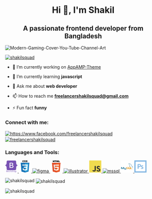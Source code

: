 <h1 align="center">Hi 👋, I'm Shakil</h1>
<h2 align="center">A passionate frontend developer from Bangladesh</h2>
<img src="https://i.ibb.co/t3HSqXv/Modern-Gaming-Cover-You-Tube-Channel-Art.jpg" alt="Modern-Gaming-Cover-You-Tube-Channel-Art" border="0">

 

<p align="left"> <a href="https://github.com/ryo-ma/github-profile-trophy"><img src="https://github-profile-trophy.vercel.app/?username=shakilsquad" alt="shakilsquad" /></a> </p>

- 🔭 I’m currently working on [AppAMP-Theme](https://shakilsquad.github.io/AppAMP-Theme/)

- 🌱 I’m currently learning **javascript**

- 💬 Ask me about **web developer**

- 📫 How to reach me **freelancershakilsquad@gmail.com**

- ⚡ Fun fact **funny**

<h3 align="left">Connect with me:</h3>
<p align="left">
<a href="https://fb.com/https://www.facebook.com/freelancershakilsquad" target="blank"><img align="center" src="https://raw.githubusercontent.com/rahuldkjain/github-profile-readme-generator/master/src/images/icons/Social/facebook.svg" alt="https://www.facebook.com/freelancershakilsquad" height="30" width="40" /></a>
<a href="https://www.youtube.com/c/freelancershakilsquad" target="blank"><img align="center" src="https://raw.githubusercontent.com/rahuldkjain/github-profile-readme-generator/master/src/images/icons/Social/youtube.svg" alt="freelancershakilsquad" height="30" width="40" /></a>
</p>

<h3 align="left">Languages and Tools:</h3>
<p align="left"> <a href="https://getbootstrap.com" target="_blank" rel="noreferrer"> <img src="https://raw.githubusercontent.com/devicons/devicon/master/icons/bootstrap/bootstrap-plain-wordmark.svg" alt="bootstrap" width="40" height="40"/> </a> <a href="https://www.w3schools.com/css/" target="_blank" rel="noreferrer"> <img src="https://raw.githubusercontent.com/devicons/devicon/master/icons/css3/css3-original-wordmark.svg" alt="css3" width="40" height="40"/> </a> <a href="https://www.figma.com/" target="_blank" rel="noreferrer"> <img src="https://www.vectorlogo.zone/logos/figma/figma-icon.svg" alt="figma" width="40" height="40"/> </a> <a href="https://www.w3.org/html/" target="_blank" rel="noreferrer"> <img src="https://raw.githubusercontent.com/devicons/devicon/master/icons/html5/html5-original-wordmark.svg" alt="html5" width="40" height="40"/> </a> <a href="https://www.adobe.com/in/products/illustrator.html" target="_blank" rel="noreferrer"> <img src="https://www.vectorlogo.zone/logos/adobe_illustrator/adobe_illustrator-icon.svg" alt="illustrator" width="40" height="40"/> </a> <a href="https://developer.mozilla.org/en-US/docs/Web/JavaScript" target="_blank" rel="noreferrer"> <img src="https://raw.githubusercontent.com/devicons/devicon/master/icons/javascript/javascript-original.svg" alt="javascript" width="40" height="40"/> </a> <a href="https://www.microsoft.com/en-us/sql-server" target="_blank" rel="noreferrer"> <img src="https://www.svgrepo.com/show/303229/microsoft-sql-server-logo.svg" alt="mssql" width="40" height="40"/> </a> <a href="https://www.mysql.com/" target="_blank" rel="noreferrer"> <img src="https://raw.githubusercontent.com/devicons/devicon/master/icons/mysql/mysql-original-wordmark.svg" alt="mysql" width="40" height="40"/> </a> <a href="https://www.photoshop.com/en" target="_blank" rel="noreferrer"> <img src="https://raw.githubusercontent.com/devicons/devicon/master/icons/photoshop/photoshop-line.svg" alt="photoshop" width="40" height="40"/> </a> </p>

<p><img align="left" src="https://github-readme-stats.vercel.app/api/top-langs?username=shakilsquad&show_icons=true&locale=en&layout=compact" alt="shakilsquad" /></p>

<p>&nbsp;<img align="center" src="https://github-readme-stats.vercel.app/api?username=shakilsquad&show_icons=true&locale=en" alt="shakilsquad" /></p>

<p><img align="center" src="https://github-readme-streak-stats.herokuapp.com/?user=shakilsquad&" alt="shakilsquad" /></p>
